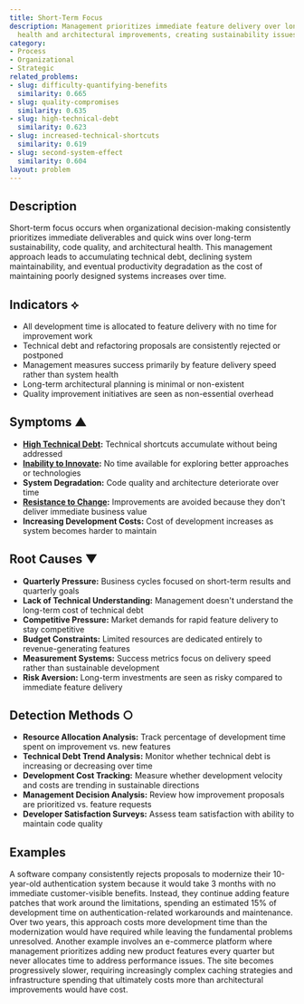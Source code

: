 ```yaml
---
title: Short-Term Focus
description: Management prioritizes immediate feature delivery over long-term code
  health and architectural improvements, creating sustainability issues.
category:
- Process
- Organizational
- Strategic
related_problems:
- slug: difficulty-quantifying-benefits
  similarity: 0.665
- slug: quality-compromises
  similarity: 0.635
- slug: high-technical-debt
  similarity: 0.623
- slug: increased-technical-shortcuts
  similarity: 0.619
- slug: second-system-effect
  similarity: 0.604
layout: problem
---
```


## Description

Short-term focus occurs when organizational decision-making consistently prioritizes immediate deliverables and quick wins over long-term sustainability, code quality, and architectural health. This management approach leads to accumulating technical debt, declining system maintainability, and eventual productivity degradation as the cost of maintaining poorly designed systems increases over time.

## Indicators ⟡

- All development time is allocated to feature delivery with no time for improvement work
- Technical debt and refactoring proposals are consistently rejected or postponed
- Management measures success primarily by feature delivery speed rather than system health
- Long-term architectural planning is minimal or non-existent
- Quality improvement initiatives are seen as non-essential overhead

## Symptoms ▲

- **[High Technical Debt](high-technical-debt.md):** Technical shortcuts accumulate without being addressed
- **[Inability to Innovate](inability-to-innovate.md):** No time available for exploring better approaches or technologies
- **System Degradation:** Code quality and architecture deteriorate over time
- **[Resistance to Change](resistance-to-change.md):** Improvements are avoided because they don't deliver immediate business value
- **Increasing Development Costs:** Cost of development increases as system becomes harder to maintain

## Root Causes ▼

- **Quarterly Pressure:** Business cycles focused on short-term results and quarterly goals
- **Lack of Technical Understanding:** Management doesn't understand the long-term cost of technical debt
- **Competitive Pressure:** Market demands for rapid feature delivery to stay competitive
- **Budget Constraints:** Limited resources are dedicated entirely to revenue-generating features
- **Measurement Systems:** Success metrics focus on delivery speed rather than sustainable development
- **Risk Aversion:** Long-term investments are seen as risky compared to immediate feature delivery

## Detection Methods ○

- **Resource Allocation Analysis:** Track percentage of development time spent on improvement vs. new features
- **Technical Debt Trend Analysis:** Monitor whether technical debt is increasing or decreasing over time
- **Development Cost Tracking:** Measure whether development velocity and costs are trending in sustainable directions
- **Management Decision Analysis:** Review how improvement proposals are prioritized vs. feature requests
- **Developer Satisfaction Surveys:** Assess team satisfaction with ability to maintain code quality

## Examples

A software company consistently rejects proposals to modernize their 10-year-old authentication system because it would take 3 months with no immediate customer-visible benefits. Instead, they continue adding feature patches that work around the limitations, spending an estimated 15% of development time on authentication-related workarounds and maintenance. Over two years, this approach costs more development time than the modernization would have required while leaving the fundamental problems unresolved. Another example involves an e-commerce platform where management prioritizes adding new product features every quarter but never allocates time to address performance issues. The site becomes progressively slower, requiring increasingly complex caching strategies and infrastructure spending that ultimately costs more than architectural improvements would have cost.